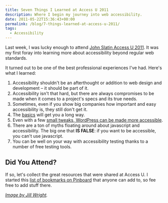 ```yaml
---
title: Seven Things I Learned at Access U 2011
description: Where I begin my journey into web accessibility.
date: 2011-05-22T15:36:43+00:00
permalink: /blog/7-things-learned-at-access-u-2011/
tags:
  - Accessibility
---
```


Last week, I was lucky enough to attend [John Slatin Access U 2011](http://www.knowbility.org/v/accessu/). It was my first foray into learning more about accessibility beyond regular web standards.

It turned out to be one of the best professional experiences I've had. Here's what I learned:

  1. Accessibility shouldn't be an afterthought or addition to web design and development – it should be part of it.
  2. Accessibility isn't that hard, but there are always compromises to be made when it comes to a project's specs and its true needs.
  3. Sometimes, even if you show big companies how important and easy accessibility is, they still don't get it.
  4. The [basics](http://testacademic.stedwards.edu/accessible_html/index.php) will get you a long way.
  5. Even with a few [small tweaks, WordPress can be made more accessible](http://slash25.com/2011/05/accessu-2011-accessibility-and-wordpress/).
  6. There are a ton of myths floating around about javascript and accessibility. The big one that **IS FALSE**: if you want to be accessible, you can't use javascript.
  7. You can be well on your way with accessibility testing thanks to a number of free testing tools.

## Did You Attend?

If so, let's collect the great resources that were shared at Access U. I started this [list of bookmarks on Pinboard](https://pinboard.in/u:davidakennedy/t:AccessU) that anyone can add to, so fee free to add stuff there.

_[Image by Jill Wright](http://www.flickr.com/photos/sunraven0/5451897212/in/photostream/)._
